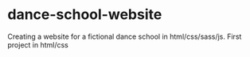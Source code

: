 # dance-school-website
Creating a website for a fictional dance school in html/css/sass/js.
First project in html/css

